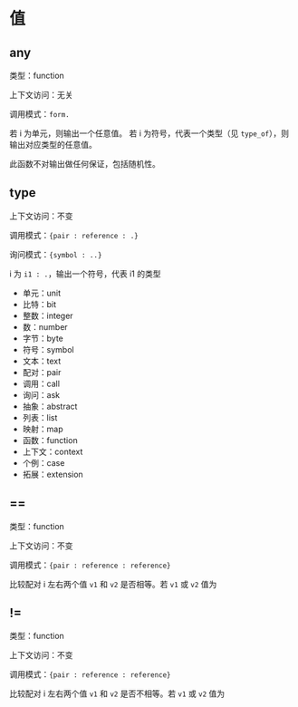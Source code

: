 # 值

## any

类型：function

上下文访问：无关

调用模式：`form.`

若 i 为单元，则输出一个任意值。
若 i 为符号，代表一个类型（见 `type_of`），则输出对应类型的任意值。

此函数不对输出做任何保证，包括随机性。

## type

上下文访问：不变

调用模式：`{pair : reference : .}`

询问模式：`{symbol : ..}`

i 为 `i1 : .`，输出一个符号，代表 i1 的类型

- 单元：unit
- 比特：bit
- 整数：integer
- 数：number
- 字节：byte
- 符号：symbol
- 文本：text
- 配对：pair
- 调用：call
- 询问：ask
- 抽象：abstract
- 列表：list
- 映射：map
- 函数：function
- 上下文：context
- 个例：case
- 拓展：extension

## ==

类型：function

上下文访问：不变

调用模式：`{pair : reference : reference}`

比较配对 i 左右两个值 `v1` 和 `v2` 是否相等。若 `v1` 或 `v2` 值为

## !=

类型：function

上下文访问：不变

调用模式：`{pair : reference : reference}`

比较配对 i 左右两个值 `v1` 和 `v2` 是否不相等。若 `v1` 或 `v2` 值为
